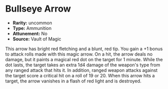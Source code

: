 
# Bullseye Arrow

* **Rarity:** uncommon
* **Type:** Ammunition
* **Attunement:** No
* **Source:** Vault of Magic


This arrow has bright red fletching and a blunt, red tip. You gain a +1 bonus to attack rolls made with this magic arrow. On a hit, the arrow deals no damage, but it paints a magical red dot on the target for 1 minute. While the dot lasts, the target takes an extra 1d4 damage of the weapon's type from any ranged attack that hits it. In addition, ranged weapon attacks against the target score a critical hit on a roll of 19 or 20. When this arrow hits a target, the arrow vanishes in a flash of red light and is destroyed.
